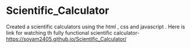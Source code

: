 # Scientific_Calculator
Created  a scientific calculators using the html , css and javascript .
Here is link for watching th fully functional scientific calculator-https://soyam2405.github.io/Scientific_Calculator/
